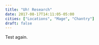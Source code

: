 ```yaml
---
title: "Uh! Research"
date: 2017-08-17T14:11:05-05:00
cities: ["Locations", "Mage", "Chantry"]
draft: false
---
```


Test again.

